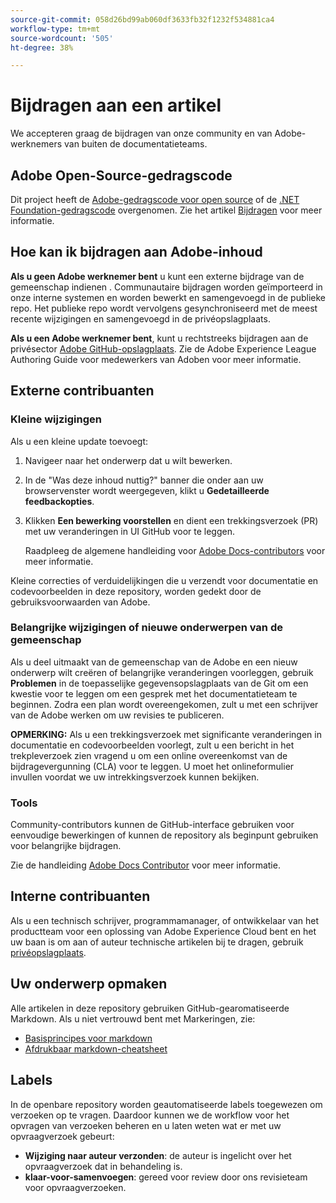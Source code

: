 ```yaml
---
source-git-commit: 058d26bd99ab060df3633fb32f1232f534881ca4
workflow-type: tm+mt
source-wordcount: '505'
ht-degree: 38%

---
```

# Bijdragen aan een artikel

We accepteren graag de bijdragen van onze community en van Adobe-werknemers van buiten de documentatieteams.

## Adobe Open-Source-gedragscode

Dit project heeft de [Adobe-gedragscode voor open source](code-of-conduct.md) of de [.NET Foundation-gedragscode](https://dotnetfoundation.org/code-of-conduct) overgenomen. Zie het artikel [Bijdragen](contributing.md) voor meer informatie.

## Hoe kan ik bijdragen aan Adobe-inhoud

**Als u geen Adobe werknemer bent** u kunt een externe bijdrage van de gemeenschap indienen . Communautaire bijdragen worden geïmporteerd in onze interne systemen en worden bewerkt en samengevoegd in de publieke repo. Het publieke repo wordt vervolgens gesynchroniseerd met de meest recente wijzigingen en samengevoegd in de privéopslagplaats.

**Als u een Adobe werknemer bent**, kunt u rechtstreeks bijdragen aan de privésector [Adobe GitHub-opslagplaats](https://git.corp.adobe.com/adobedocs). Zie de Adobe Experience League Authoring Guide voor medewerkers van Adoben voor meer informatie.

## Externe contribuanten

### Kleine wijzigingen

Als u een kleine update toevoegt:

1. Navigeer naar het onderwerp dat u wilt bewerken.
1. In de &quot;Was deze inhoud nuttig?&quot; banner die onder aan uw browservenster wordt weergegeven, klikt u **Gedetailleerde feedbackopties**.
1. Klikken **Een bewerking voorstellen** en dient een trekkingsverzoek (PR) met uw veranderingen in UI GitHub voor te leggen.

   Raadpleeg de algemene handleiding voor [Adobe Docs-contributors](https://experienceleague.adobe.com/docs/contributor/contributor-guide/introduction.html?lang=nl) voor meer informatie.

Kleine correcties of verduidelijkingen die u verzendt voor documentatie en codevoorbeelden in deze repository, worden gedekt door de gebruiksvoorwaarden van Adobe.

### Belangrijke wijzigingen of nieuwe onderwerpen van de gemeenschap

Als u deel uitmaakt van de gemeenschap van de Adobe en een nieuw onderwerp wilt creëren of belangrijke veranderingen voorleggen, gebruik **Problemen** in de toepasselijke gegevensopslagplaats van de Git om een kwestie voor te leggen om een gesprek met het documentatieteam te beginnen. Zodra een plan wordt overeengekomen, zult u met een schrijver van de Adobe werken om uw revisies te publiceren.

**OPMERKING:** Als u een trekkingsverzoek met significante veranderingen in documentatie en codevoorbeelden voorlegt, zult u een bericht in het trekpleverzoek zien vragend u om een online overeenkomst van de bijdragevergunning (CLA) voor te leggen. U moet het onlineformulier invullen voordat we uw intrekkingsverzoek kunnen bekijken.

### Tools

Community-contributors kunnen de GitHub-interface gebruiken voor eenvoudige bewerkingen of kunnen de repository als beginpunt gebruiken voor belangrijke bijdragen.

Zie de handleiding [Adobe Docs Contributor](https://experienceleague.adobe.com/docs/contributor/contributor-guide/introduction.html?lang=nl) voor meer informatie.

## Interne contribuanten

Als u een technisch schrijver, programmamanager, of ontwikkelaar van het productteam voor een oplossing van Adobe Experience Cloud bent en het uw baan is om aan of auteur technische artikelen bij te dragen, gebruik [privéopslagplaats](https://git.corp.adobe.com/adobedocs).

## Uw onderwerp opmaken

Alle artikelen in deze repository gebruiken GitHub-gearomatiseerde Markdown. Als u niet vertrouwd bent met Markeringen, zie:

* [Basisprincipes voor markdown](https://help.github.com/articles/getting-started-with-writing-and-formatting-on-github/)
* [Afdrukbaar markdown-cheatsheet](https://guides.github.com/pdfs/markdown-cheatsheet-online.pdf)

## Labels

In de openbare repository worden geautomatiseerde labels toegewezen om verzoeken op te vragen. Daardoor kunnen we de workflow voor het opvragen van verzoeken beheren en u laten weten wat er met uw opvraagverzoek gebeurt:

* **Wijziging naar auteur verzonden**: de auteur is ingelicht over het opvraagverzoek dat in behandeling is.
* **klaar-voor-samenvoegen**: gereed voor review door ons revisieteam voor opvraagverzoeken.
